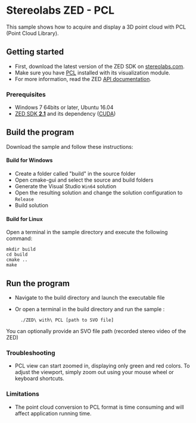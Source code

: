 # Stereolabs ZED - PCL

This sample shows how to acquire and display a 3D point cloud with PCL (Point Cloud Library).


## Getting started

- First, download the latest version of the ZED SDK on [stereolabs.com](https://www.stereolabs.com).
- Make sure you have [PCL](https://github.com/PointCloudLibrary/pcl/releases) installed with its visualization module.
- For more information, read the ZED [API documentation](https://www.stereolabs.com/developers/documentation/API/).


### Prerequisites

- Windows 7 64bits or later, Ubuntu 16.04
- [ZED SDK **2.1**](https://www.stereolabs.com/developers/) and its dependency ([CUDA](https://developer.nvidia.com/cuda-downloads))

## Build the program

Download the sample and follow these instructions:

#### Build for Windows

  - Create a folder called "build" in the source folder
  - Open cmake-gui and select the source and build folders
  - Generate the Visual Studio `Win64` solution
  - Open the resulting solution and change the solution configuration to `Release`
  - Build solution

#### Build for Linux

Open a terminal in the sample directory and execute the following command:

    mkdir build
    cd build
    cmake ..
    make

## Run the program

- Navigate to the build directory and launch the executable file
- Or open a terminal in the build directory and run the sample :

        ./ZED\ with\ PCL [path to SVO file]

You can optionally provide an SVO file path (recorded stereo video of the ZED)


### Troubleshooting
 - PCL view can start zoomed in, displaying only green and red colors. To adjust the viewport, simply zoom out using your mouse wheel or keyboard shortcuts.

### Limitations
- The point cloud conversion to PCL format is time consuming and will affect application running time.
